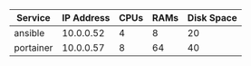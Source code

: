 Service      | IP Address   | CPUs  | RAMs      | Disk Space 
------------ | -------------| ------| --------- | ---------
ansible | 10.0.0.52 | 4 | 8 | 20 
portainer | 10.0.0.57 |  8 | 64 | 40
